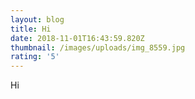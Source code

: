 ```yaml
---
layout: blog
title: Hi
date: 2018-11-01T16:43:59.820Z
thumbnail: /images/uploads/img_8559.jpg
rating: '5'
---
```

Hi
